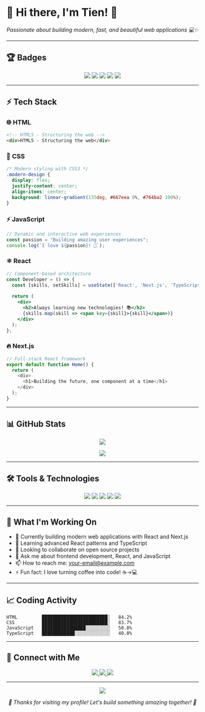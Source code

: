 # 👋 Hi there, I'm Tien! 🚀

<p align="center">
  <em>Passionate about building modern, fast, and beautiful web applications 💻✨</em>
</p>

---

## 🏆 Badges

<p align="center">
  <img src="https://img.shields.io/badge/HTML5-E34F26?style=for-the-badge&logo=html5&logoColor=white" />
  <img src="https://img.shields.io/badge/CSS3-1572B6?style=for-the-badge&logo=css3&logoColor=white" />
  <img src="https://img.shields.io/badge/JavaScript-F7DF1E?style=for-the-badge&logo=javascript&logoColor=black" />
  <img src="https://img.shields.io/badge/React-61DAFB?style=for-the-badge&logo=react&logoColor=black" />
  <img src="https://img.shields.io/badge/Next.js-000000?style=for-the-badge&logo=next.js&logoColor=white" />
</p>

---

## ⚡ Tech Stack

### 🌐 **HTML**
```html
<!-- HTML5 - Structuring the web -->
<div>HTML5 - Structuring the web</div>
```

### 🎨 **CSS**
```css
/* Modern styling with CSS3 */
.modern-design {
  display: flex;
  justify-content: center;
  align-items: center;
  background: linear-gradient(135deg, #667eea 0%, #764ba2 100%);
}
```

### ⚡ **JavaScript**
```javascript
// Dynamic and interactive web experiences
const passion = "Building amazing user experiences";
console.log(`I love ${passion}! 🚀`);
```

### ⚛️ **React**
```jsx
// Component-based architecture
const Developer = () => {
  const [skills, setSkills] = useState(['React', 'Next.js', 'TypeScript']);
  
  return (
    <div>
      <h2>Always learning new technologies! 📚</h2>
      {skills.map(skill => <span key={skill}>{skill}</span>)}
    </div>
  );
};
```

### 🔥 **Next.js**
```javascript
// Full-stack React framework
export default function Home() {
  return (
    <div>
      <h1>Building the future, one component at a time</h1>
    </div>
  );
}
```

---

## 📊 GitHub Stats

<p align="center">
  <img src="https://github-readme-stats.vercel.app/api?username=yourusername&show_icons=true&theme=radical" />
</p>

<p align="center">
  <img src="https://github-readme-streak-stats.herokuapp.com/?user=yourusername&theme=radical" />
</p>

---

## 🛠️ Tools & Technologies

<p align="center">
  <img src="https://img.shields.io/badge/VS_Code-007ACC?style=for-the-badge&logo=visual-studio-code&logoColor=white" />
  <img src="https://img.shields.io/badge/Git-F05032?style=for-the-badge&logo=git&logoColor=white" />
  <img src="https://img.shields.io/badge/GitHub-181717?style=for-the-badge&logo=github&logoColor=white" />
  <img src="https://img.shields.io/badge/Node.js-339933?style=for-the-badge&logo=node.js&logoColor=white" />
  <img src="https://img.shields.io/badge/npm-CB3837?style=for-the-badge&logo=npm&logoColor=white" />
</p>

---

## 🌟 What I'm Working On

- 🔭 Currently building modern web applications with React and Next.js
- 🌱 Learning advanced React patterns and TypeScript
- 👯 Looking to collaborate on open source projects
- 💬 Ask me about frontend development, React, and JavaScript
- 📫 How to reach me: [your-email@example.com](mailto:your-email@example.com)
- ⚡ Fun fact: I love turning coffee into code! ☕→💻

---

## 📈 Coding Activity

```text
HTML         ████████████████████████░   84.2% 
CSS          ████████████████████████░   83.7% 
JavaScript   ████████████████░░░░░░░░░   50.8% 
TypeScript   ████████████░░░░░░░░░░░░░   40.0% 
```

---

## 🤝 Connect with Me

<p align="center">
  <a href="https://linkedin.com/in/yourprofile">
    <img src="https://img.shields.io/badge/LinkedIn-0A66C2?style=for-the-badge&logo=linkedin&logoColor=white" />
  </a>
  <a href="https://twitter.com/yourhandle">
    <img src="https://img.shields.io/badge/Twitter-1DA1F2?style=for-the-badge&logo=twitter&logoColor=white" />
  </a>
  <a href="https://yourportfolio.com">
    <img src="https://img.shields.io/badge/Portfolio-FF5722?style=for-the-badge&logo=web&logoColor=white" />
  </a>
</p>

---

<p align="center">
  <img src="https://komarev.com/ghpvc/?username=yourusername&color=blueviolet&style=flat-square&label=Profile+Views" />
</p>

<p align="center">
  <em>💖 Thanks for visiting my profile! Let's build something amazing together! 💖</em>
</p>
